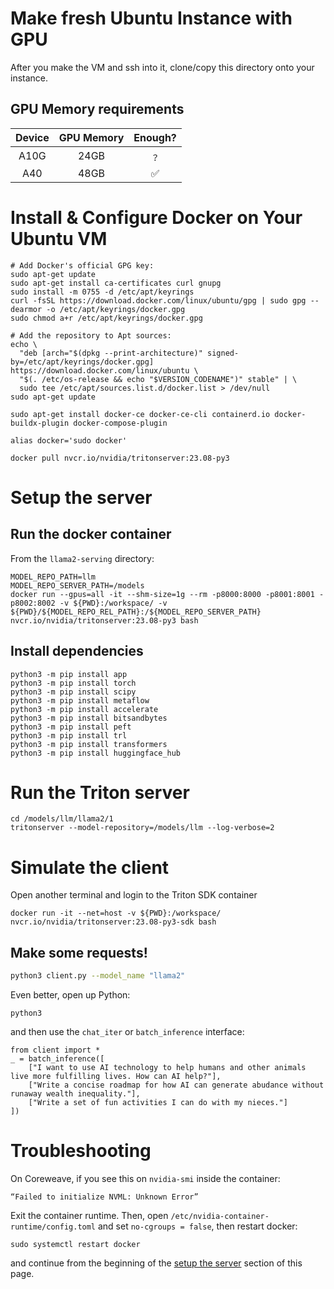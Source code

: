 # Make fresh Ubuntu Instance with GPU
After you make the VM and ssh into it, clone/copy this directory onto your instance.

## GPU Memory requirements
| Device | GPU Memory | Enough? |
| :---: | :---: | :---: |
| A10G |  24GB | ﹖ | 
| A40 | 48GB | ✅ |

# Install & Configure Docker on Your Ubuntu VM

```
# Add Docker's official GPG key:
sudo apt-get update
sudo apt-get install ca-certificates curl gnupg
sudo install -m 0755 -d /etc/apt/keyrings
curl -fsSL https://download.docker.com/linux/ubuntu/gpg | sudo gpg --dearmor -o /etc/apt/keyrings/docker.gpg
sudo chmod a+r /etc/apt/keyrings/docker.gpg

# Add the repository to Apt sources:
echo \
  "deb [arch="$(dpkg --print-architecture)" signed-by=/etc/apt/keyrings/docker.gpg] https://download.docker.com/linux/ubuntu \
  "$(. /etc/os-release && echo "$VERSION_CODENAME")" stable" | \
  sudo tee /etc/apt/sources.list.d/docker.list > /dev/null
sudo apt-get update
```

```
sudo apt-get install docker-ce docker-ce-cli containerd.io docker-buildx-plugin docker-compose-plugin
```

```
alias docker='sudo docker'
```

```
docker pull nvcr.io/nvidia/tritonserver:23.08-py3
```

# Setup the server

## Run the docker container
From the `llama2-serving` directory:
```
MODEL_REPO_PATH=llm
MODEL_REPO_SERVER_PATH=/models
docker run --gpus=all -it --shm-size=1g --rm -p8000:8000 -p8001:8001 -p8002:8002 -v ${PWD}:/workspace/ -v ${PWD}/${MODEL_REPO_REL_PATH}:/${MODEL_REPO_SERVER_PATH} nvcr.io/nvidia/tritonserver:23.08-py3 bash
```

## Install dependencies
``` 
python3 -m pip install app
python3 -m pip install torch
python3 -m pip install scipy
python3 -m pip install metaflow
python3 -m pip install accelerate
python3 -m pip install bitsandbytes
python3 -m pip install peft
python3 -m pip install trl
python3 -m pip install transformers
python3 -m pip install huggingface_hub
```

# Run the Triton server
```
cd /models/llm/llama2/1
tritonserver --model-repository=/models/llm --log-verbose=2
```

# Simulate the client
Open another terminal and login to the Triton SDK container
```
docker run -it --net=host -v ${PWD}:/workspace/ nvcr.io/nvidia/tritonserver:23.08-py3-sdk bash
```

## Make some requests!
```bash
python3 client.py --model_name "llama2"
```

Even better, open up Python:
```
python3
```
and then use the `chat_iter` or `batch_inference` interface:
```
from client import *
_ = batch_inference([
    ["I want to use AI technology to help humans and other animals live more fulfilling lives. How can AI help?"],
    ["Write a concise roadmap for how AI can generate abudance without runaway wealth inequality."],
    ["Write a set of fun activities I can do with my nieces."]
])
```

# Troubleshooting

On Coreweave, if you see this on `nvidia-smi` inside the container:
```
“Failed to initialize NVML: Unknown Error”
```
Exit the container runtime. 
Then, open `/etc/nvidia-container-runtime/config.toml` and set `no-cgroups = false`, then restart docker:
```
sudo systemctl restart docker
```
and continue from the beginning of the [setup the server](#set-up-the-server) section of this page.
